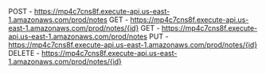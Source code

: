 POST - https://mp4c7cns8f.execute-api.us-east-1.amazonaws.com/prod/notes
GET - https://mp4c7cns8f.execute-api.us-east-1.amazonaws.com/prod/notes/{id}
GET - https://mp4c7cns8f.execute-api.us-east-1.amazonaws.com/prod/notes
PUT - https://mp4c7cns8f.execute-api.us-east-1.amazonaws.com/prod/notes/{id}
DELETE - https://mp4c7cns8f.execute-api.us-east-1.amazonaws.com/prod/notes/{id}